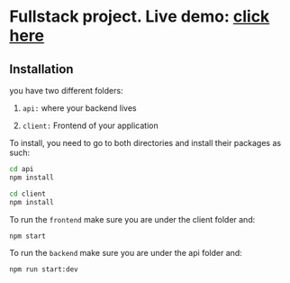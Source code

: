# Fullstack project. Live demo: [click here](https://galaxy-int-fullstack.onrender.com/)

## Installation

you have two different folders:

1. `api:` where your backend lives

2. `client:` Frontend of your application

To install, you need to go to both directories and install their packages as such:

```bash
cd api
npm install
```

```bash
cd client
npm install
```

To run the `frontend` make sure you are under the client folder and:

```bash
npm start
```

To run the `backend` make sure you are under the api folder and:

```bash
npm run start:dev
```

<br />
